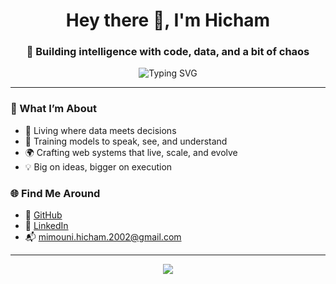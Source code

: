 <h1 align="center">Hey there 👋, I'm Hicham</h1>
<h3 align="center">🚀 Building intelligence with code, data, and a bit of chaos</h3>

<p align="center">
  <img src="https://readme-typing-svg.herokuapp.com?font=Fira+Code&size=22&pause=700&center=true&vCenter=true&width=500&lines=AI+Engineer;NLP+Wizard;Big+Data+Juggler" alt="Typing SVG" />
</p>



---

### 🧠 What I’m About

- 🧬 Living where data meets decisions
- 💬 Training models to speak, see, and understand
- 🌍 Crafting web systems that live, scale, and evolve
- 💡 Big on ideas, bigger on execution

### 🌐 Find Me Around

- 🐙 [GitHub](https://github.com/MIMOUNI-HICHAM)
- 💼 [LinkedIn](https://www.linkedin.com/in/hicham-mimouni-118b01200)
- 📬 mimouni.hicham.2002@gmail.com

---

<p align="center">
  <img src="https://github-readme-streak-stats.herokuapp.com/?user=MIMOUNI-HICHAM&theme=tokyonight" />
</p>
